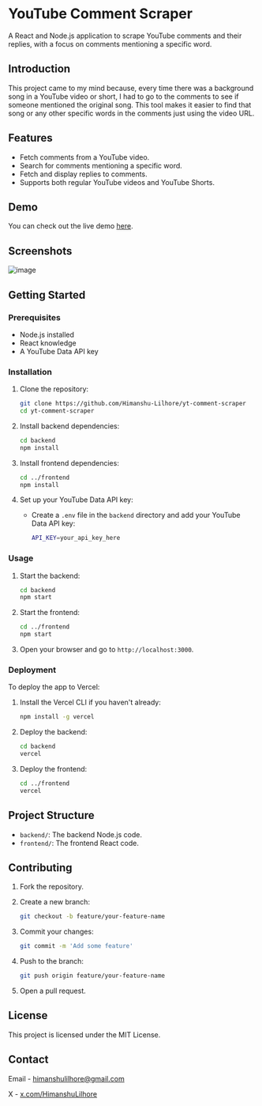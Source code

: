 # YouTube Comment Scraper

A React and Node.js application to scrape YouTube comments and their replies, with a focus on comments mentioning a specific word.

## Introduction

This project came to my mind because, every time there was a background song in a YouTube video or short, I had to go to the comments to see if someone mentioned the original song. This tool makes it easier to find that song or any other specific words in the comments just using the video URL.

## Features

- Fetch comments from a YouTube video.
- Search for comments mentioning a specific word.
- Fetch and display replies to comments.
- Supports both regular YouTube videos and YouTube Shorts.

## Demo

You can check out the live demo [here](https://yt-comment-scraper.vercel.app/).

## Screenshots
 
![image](https://github.com/Himanshu-Lilhore/yt-comment-scraper/assets/63799853/4bbbb25a-cdcd-4ce3-a977-63d22047a8ae)

## Getting Started

### Prerequisites

- Node.js installed
- React knowledge
- A YouTube Data API key

### Installation

1. Clone the repository:

   ```sh
   git clone https://github.com/Himanshu-Lilhore/yt-comment-scraper
   cd yt-comment-scraper
   ```

2. Install backend dependencies:

   ```sh
   cd backend
   npm install
   ```

3. Install frontend dependencies:

   ```sh
   cd ../frontend
   npm install
   ```

4. Set up your YouTube Data API key:

   - Create a `.env` file in the `backend` directory and add your YouTube Data API key:

     ```sh
     API_KEY=your_api_key_here
     ```

### Usage

1. Start the backend:

   ```sh
   cd backend
   npm start
   ```

2. Start the frontend:

   ```sh
   cd ../frontend
   npm start
   ```

3. Open your browser and go to `http://localhost:3000`.

### Deployment

To deploy the app to Vercel:

1. Install the Vercel CLI if you haven't already:

   ```sh
   npm install -g vercel
   ```

2. Deploy the backend:

   ```sh
   cd backend
   vercel
   ```

3. Deploy the frontend:

   ```sh
   cd ../frontend
   vercel
   ```

## Project Structure

- `backend/`: The backend Node.js code.
- `frontend/`: The frontend React code.

## Contributing

1. Fork the repository.
2. Create a new branch:

   ```sh
   git checkout -b feature/your-feature-name
   ```

3. Commit your changes:

   ```sh
   git commit -m 'Add some feature'
   ```

4. Push to the branch:

   ```sh
   git push origin feature/your-feature-name
   ```

5. Open a pull request.

## License

This project is licensed under the MIT License.

## Contact

Email - [himanshulilhore@gmail.com](mailto:himanshulilhore@gmail.com)

X - [x.com/HimanshuLilhore](https://x.com/HimanshuLilhore)

